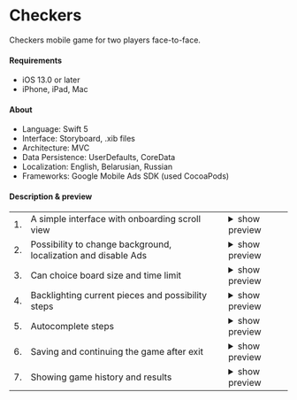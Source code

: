 <h1>Checkers</h1>
<p>
Checkers mobile game for two players face-to-face.<br>
</p>


<h4>Requirements</h4>
<ul>
    <li>iOS 13.0 or later</li>
    <li>iPhone, iPad, Mac</li>
</ul>

	
<h4>About</h4>
<ul>
    <li>Language: Swift 5</li>
    <li>Interface: Storyboard, .xib files </li>
    <li>Architecture: MVC</li>
    <li>Data Persistence: UserDefaults, CoreData</li>
    <li>Localization: English, Belarusian, Russian </li>
    <li>Frameworks: Google Mobile Ads SDK (used CocoaPods)</li>
</ul>

<h4>Description & preview</h4>
<table>
<tr>
    <td>1.</td>
    <td>A simple interface with onboarding scroll view</td>
    <td> <details>
	    <summary>
		   show preview
		    </summary>
	     <video src='https://user-images.githubusercontent.com/7559885/199356881-6f3b367f-386e-47ac-abc0-0a003682b3e1.mov' width='50%'/><br>
	    </details>
	</td>
</tr>
	<tr>
    <td>2.</td>
    <td>Possibility to change background, localization and disable Ads</td>
    <td> 
	    <details>
	    <summary>
		   show preview
		    </summary>
<video src='https://user-images.githubusercontent.com/7559885/199359071-b1b330b8-bee8-4dce-b851-dbe24ca0c816.mov' width='50%' /><br>
		    </details>
	</td>
    
</tr>
<tr>
    <td>3.</td>
    <td>Can choice board size and time limit</td>
    <td> <details>
	    <summary>
		   show preview
		    </summary>
<video src='https://user-images.githubusercontent.com/7559885/199359943-4f9824af-b0f8-443e-98cb-1d00e9c6fbd9.mov' width='50%'/><br>
	     </details>
	</td>
</tr>
<tr>
    <td>4.</td>
    <td>Backlighting current pieces and possibility steps</td>
    <td> 
	    <details>
	    <summary>
		   show preview
		    </summary>
<video src='https://user-images.githubusercontent.com/7559885/199360514-d2a983b5-a29b-4595-a219-fe19f732715e.mov' width='50%'/><br>
	     </details>
	</td>
</tr>
	<tr>
    <td>5.</td>
    <td>Autocomplete steps </td>
	<td>    <details>
	    <summary>
		   show preview
		    </summary>
        
 <img src='https://user-images.githubusercontent.com/7559885/199362426-6e708af0-7957-4d7e-a88c-2b4e73ccea46.mov' width='40%'/>
<!-- -->
		<img src='https://user-images.githubusercontent.com/7559885/199464558-453dd49a-244f-4b2a-8744-b842a445f383.mov'  width='40%'/>
        <!-- -->
		<br>
		<!-- -->
	     </details>
	</td>
</tr>
<tr>
    <td>6.</td>
    <td>Saving and continuing the game after exit</td>
    <td> 
	    <details>
	    <summary>
		   show preview
		    </summary>
<video src='https://user-images.githubusercontent.com/7559885/199471655-cb8369c1-63c5-45e4-8055-90f590794219.mov' width='50%'/><br>
	     </details>
	</td>
</tr>
<tr>
    <td>7.</td>
    <td>Showing game history and results</td>
    <td> 
	    <details>
	    <summary>
		   show preview
		    </summary>
<video src='https://user-images.githubusercontent.com/7559885/199474289-0b1b2111-dfce-4ea5-b6a7-7dca53362d1b.mov' width='50%'/><br>
	     </details>
	</td>
</tr>
</table>








